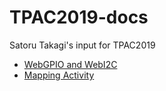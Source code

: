 # TPAC2019-docs

Satoru Takagi's input for TPAC2019

- [WebGPIO and WebI2C](WebGPIO_I2C.md)
- [Mapping Activity](MAP.md)
